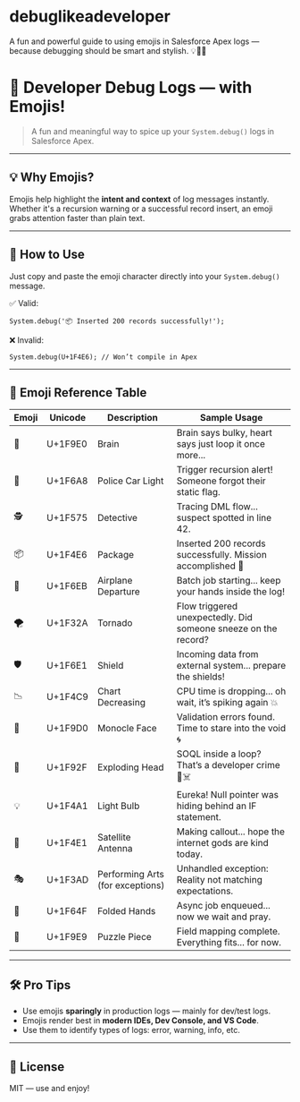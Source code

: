 # debuglikeadeveloper
A fun and powerful guide to using emojis in Salesforce Apex logs — because debugging should be smart and stylish. 💡🚀🧠

# 🧠 Developer Debug Logs — with Emojis!

> A fun and meaningful way to spice up your `System.debug()` logs in Salesforce Apex.

---

## 💡 Why Emojis?

Emojis help highlight the **intent and context** of log messages instantly. Whether it's a recursion warning or a successful record insert, an emoji grabs attention faster than plain text.

---

## 🚀 How to Use

Just copy and paste the emoji character directly into your `System.debug()` message.

✅ Valid:
```apex
System.debug('📦 Inserted 200 records successfully!');
```

❌ Invalid:
```apex
System.debug(U+1F4E6); // Won’t compile in Apex
```

---

## 🔢 Emoji Reference Table

| Emoji | Unicode     | Description                           | Sample Usage                                                   |
|--------|-------------|---------------------------------------|----------------------------------------------------------------|
| 🧠     | U+1F9E0     | Brain                                 | Brain says bulky, heart says just loop it once more...         |
| 🚨     | U+1F6A8     | Police Car Light                      | Trigger recursion alert! Someone forgot their static flag.     |
| 🕵️     | U+1F575     | Detective                             | Tracing DML flow... suspect spotted in line 42.                |
| 📦     | U+1F4E6     | Package                               | Inserted 200 records successfully. Mission accomplished 🎯      |
| 🛫     | U+1F6EB     | Airplane Departure                    | Batch job starting... keep your hands inside the log!          |
| 🌪️     | U+1F32A     | Tornado                               | Flow triggered unexpectedly. Did someone sneeze on the record? |
| 🛡️     | U+1F6E1     | Shield                                | Incoming data from external system... prepare the shields!     |
| 📉     | U+1F4C9     | Chart Decreasing                      | CPU time is dropping... oh wait, it’s spiking again 💥         |
| 🧐     | U+1F9D0     | Monocle Face                          | Validation errors found. Time to stare into the void 🌀         |
| 🤯     | U+1F92F     | Exploding Head                        | SOQL inside a loop? That’s a developer crime 🧊☠️               |
| 💡     | U+1F4A1     | Light Bulb                            | Eureka! Null pointer was hiding behind an IF statement.        |
| 📡     | U+1F4E1     | Satellite Antenna                     | Making callout... hope the internet gods are kind today.       |
| 🎭     | U+1F3AD     | Performing Arts (for exceptions)      | Unhandled exception: Reality not matching expectations.        |
| 🙏     | U+1F64F     | Folded Hands                          | Async job enqueued... now we wait and pray.                    |
| 🧩     | U+1F9E9     | Puzzle Piece                          | Field mapping complete. Everything fits... for now.            |

---

## 🛠 Pro Tips

- Use emojis **sparingly** in production logs — mainly for dev/test logs.
- Emojis render best in **modern IDEs, Dev Console, and VS Code**.
- Use them to identify types of logs: error, warning, info, etc.

---

## 📎 License

MIT — use and enjoy!

